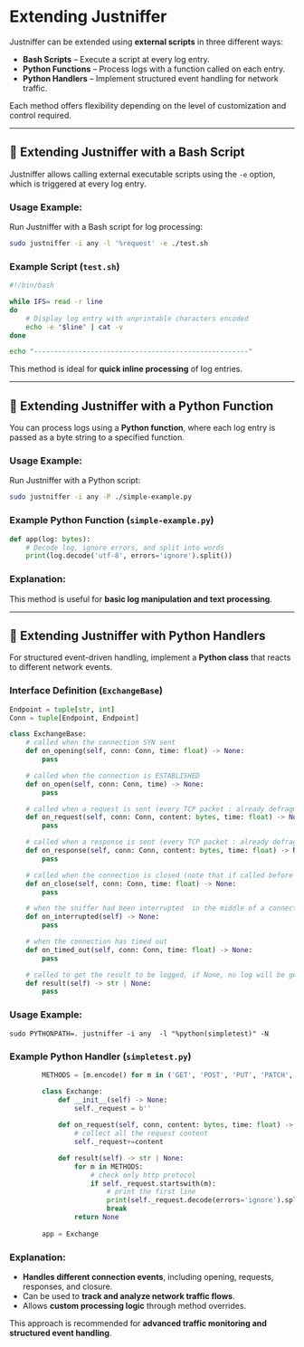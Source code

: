 # **Extending Justniffer**  

Justniffer can be extended using **external scripts** in three different ways:  
- **Bash Scripts** – Execute a script at every log entry.  
- **Python Functions** – Process logs with a function called on each entry.  
- **Python Handlers** – Implement structured event handling for network traffic.  

Each method offers flexibility depending on the level of customization and control required.  

---

## 🔹 **Extending Justniffer with a Bash Script**  

Justniffer allows calling external executable scripts using the `-e` option, which is triggered at every log entry.  

### **Usage Example:**  
Run Justniffer with a Bash script for log processing:  
```bash
sudo justniffer -i any -l '%request' -e ./test.sh
```

### **Example Script (`test.sh`)**  
```bash
#!/bin/bash

while IFS= read -r line
do
    # Display log entry with unprintable characters encoded
    echo -e "$line" | cat -v
done

echo "-----------------------------------------------------"
```


This method is ideal for **quick inline processing** of log entries.  

---

## 🔹 **Extending Justniffer with a Python Function**  

You can process logs using a **Python function**, where each log entry is passed as a byte string to a specified function.  

### **Usage Example:**  
Run Justniffer with a Python script:  
```bash
sudo justniffer -i any -P ./simple-example.py
```

### **Example Python Function (`simple-example.py`)**  
```python
def app(log: bytes):
    # Decode log, ignore errors, and split into words
    print(log.decode('utf-8', errors='ignore').split())
```

### **Explanation:**  

This method is useful for **basic log manipulation and text processing**.  

---

## 🔹 **Extending Justniffer with Python Handlers**  

For structured event-driven handling, implement a **Python class** that reacts to different network events.  

### **Interface Definition (`ExchangeBase`)**  

```python
Endpoint = tuple[str, int]
Conn = tuple[Endpoint, Endpoint]

class ExchangeBase:
    # called when the connection SYN sent
    def on_opening(self, conn: Conn, time: float) -> None:
        pass

    # called when the connection is ESTABLISHED
    def on_open(self, conn: Conn, time) -> None:
        pass

    # called when a request is sent (every TCP packet : already defragmented and ordered end deduplicated)
    def on_request(self, conn: Conn, content: bytes, time: float) -> None:
        pass

    # called when a response is sent (every TCP packet : already defragmented and ordered end deduplicated)
    def on_response(self, conn: Conn, content: bytes, time: float) -> None:
        pass

    # called when the connection is closed (note that if called before the on_open, it means teh connecion has been refusted or filtered)
    def on_close(self, conn: Conn, time: float) -> None:
        pass

    # when the sniffer had been interrupted  in the middle of a connection
    def on_interrupted(self) -> None:
        pass

    # when the connection has timed out
    def on_timed_out(self, conn: Conn, time: float) -> None:
        pass

    # called to get the result to be logged, if None, no log will be generated
    def result(self) -> str | None:
        pass
```

### **Usage Example:**  
    sudo PYTHONPATH=. justniffer -i any  -l "%python(simpletest)" -N

### **Example Python Handler (`simpletest.py`)**
```python
        METHODS = [m.encode() for m in ('GET', 'POST', 'PUT', 'PATCH', 'DELETE', 'HEAD', 'OPTIONS', 'TRACE', 'CONNECT')]

        class Exchange:
            def __init__(self) -> None:
                self._request = b''
            
            def on_request(self, conn, content: bytes, time: float) -> None:
                # collect all the request content
                self._request+=content

            def result(self) -> str | None:
                for m in METHODS:
                    # check only http protocol
                    if self._request.startswith(m):
                        # print the first line
                        print(self._request.decode(errors='ignore').split('\n')[0])
                        break
                return None
            
        app = Exchange

```

### **Explanation:**  
- **Handles different connection events**, including opening, requests, responses, and closure.  
- Can be used to **track and analyze network traffic flows**.  
- Allows **custom processing logic** through method overrides.  

This approach is recommended for **advanced traffic monitoring and structured event handling**.  


